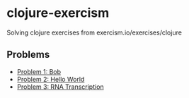 # clojure-exercism

Solving clojure exercises from exercism.io/exercises/clojure

## Problems

- [Problem 1: Bob]('bob/')
- [Problem 2: Hello World]('hello-world/')
- [Problem 3: RNA Transcription]('rna-transcription/')
